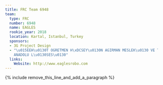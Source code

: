 ```yaml
---
title: FRC Team 6948
team:
  type: FRC
  number: 6948
  name: EAGLES
  rookie_year: 2018
  location: Kartal, Istanbul, Turkey
  sponsors:
  - 3G Project Design
  - "\u015EEH\u0130T OGRETMEN H\xDCSEY\u0130N AGIRMAN MESLEK\u0130 VE TEKN\u0130K
    ANADOLU L\u0130SES\u0130"
  links:
    Website: http://www.eaglesrobo.com
---
```


{% include remove_this_line_and_add_a_paragraph %}